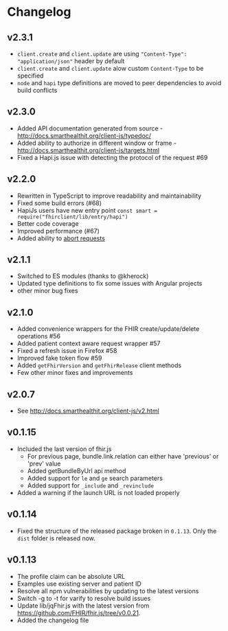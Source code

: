 # Changelog

## v2.3.1
- `client.create` and `client.update` are using `"Content-Type": "application/json"` header by default
- `client.create` and `client.update` alow custom `Content-Type` to be specified
- `node` and `hapi` type definitions are moved to peer dependencies to avoid build conflicts

## v2.3.0
- Added API documentation generated from source - http://docs.smarthealthit.org/client-js/typedoc/
- Added ability to authorize in different window or frame - http://docs.smarthealthit.org/client-js/targets.html
- Fixed a Hapi.js issue with detecting the protocol of the request #69

## v2.2.0
- Rewritten in TypeScript to improve readability and maintainability
- Fixed some build errors (#68)
- HapiJs users have new entry point `const smart = require("fhirclient/lib/entry/hapi")`
- Better code coverage
- Improved performance (#67)
- Added ability to [abort requests](http://docs.smarthealthit.org/client-js/client.html#aborting-requests)

## v2.1.1
- Switched to ES modules (thanks to @kherock)
- Updated type definitions to fix some issues with Angular projects
- other minor bug fixes

## v2.1.0
- Added convenience wrappers for the FHIR create/update/delete operations #56
- Added patient context aware request wrapper #57
- Fixed a refresh issue in Firefox #58
- Improved fake token flow #59
- Added `getFhirVersion` and `getFhirRelease` client methods
- Few other minor fixes and improvements

## v2.0.7
- See http://docs.smarthealthit.org/client-js/v2.html

## v0.1.15
- Included the last version of fhir.js
    - For previous page, bundle.link.relation can either   have 'previous' or 'prev' value
    - Added getBundleByUrl api method
    - Added support for `le` and `ge` search parameters
    - Added support for `_include` and `_revinclude`
- Added a warning if the launch URL is not loaded properly

## v0.1.14
- Fixed the structure of the released package broken in `0.1.13`. Only the `dist`
  folder is released now.

## v0.1.13
- The profile claim can be absolute URL
- Examples use existing server and patient ID
- Resolve all npm vulnerabilities by updating to the latest versions
- Switch -g to -t for varify to resolve build issues
- Update lib/jqFhir.js with the latest version from https://github.com/FHIR/fhir.js/tree/v0.0.21.
- Added the changelog file
